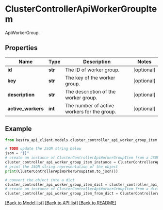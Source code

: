 # ClusterControllerApiWorkerGroupItem

ApiWorkerGroup.

## Properties

Name | Type | Description | Notes
------------ | ------------- | ------------- | -------------
**id** | **str** | The ID of worker group. | [optional] 
**key** | **str** | The key of the worker group. | [optional] 
**description** | **str** | The description of the worker group. | [optional] 
**active_workers** | **int** | The number of active workers for the group. | [optional] 

## Example

```python
from kestra_api_client.models.cluster_controller_api_worker_group_item import ClusterControllerApiWorkerGroupItem

# TODO update the JSON string below
json = "{}"
# create an instance of ClusterControllerApiWorkerGroupItem from a JSON string
cluster_controller_api_worker_group_item_instance = ClusterControllerApiWorkerGroupItem.from_json(json)
# print the JSON string representation of the object
print(ClusterControllerApiWorkerGroupItem.to_json())

# convert the object into a dict
cluster_controller_api_worker_group_item_dict = cluster_controller_api_worker_group_item_instance.to_dict()
# create an instance of ClusterControllerApiWorkerGroupItem from a dict
cluster_controller_api_worker_group_item_from_dict = ClusterControllerApiWorkerGroupItem.from_dict(cluster_controller_api_worker_group_item_dict)
```
[[Back to Model list]](../README.md#documentation-for-models) [[Back to API list]](../README.md#documentation-for-api-endpoints) [[Back to README]](../README.md)


